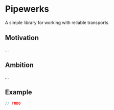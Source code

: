 # Pipewerks

A simple library for working with reliable transports.

## Motivation

...

## Ambition

...

## Example

```go
// TODO
```
